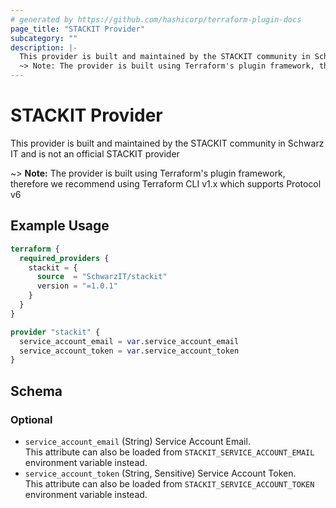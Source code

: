 ```yaml
---
# generated by https://github.com/hashicorp/terraform-plugin-docs
page_title: "STACKIT Provider"
subcategory: ""
description: |-
  This provider is built and maintained by the STACKIT community in Schwarz IT and is not an official STACKIT provider
  ~> Note: The provider is built using Terraform's plugin framework, therefore we recommend using Terraform CLI v1.x which supports Protocol v6
---
```


# STACKIT Provider

This provider is built and maintained by the STACKIT community in Schwarz IT and is not an official STACKIT provider

~> **Note:** The provider is built using Terraform's plugin framework, therefore we recommend using Terraform CLI v1.x which supports Protocol v6

## Example Usage

```terraform
terraform {
  required_providers {
    stackit = {
      source  = "SchwarzIT/stackit"
      version = "=1.0.1"
    }
  }
}

provider "stackit" {
  service_account_email = var.service_account_email
  service_account_token = var.service_account_token
}
```

<!-- schema generated by tfplugindocs -->
## Schema

### Optional

- `service_account_email` (String) Service Account Email.<br />This attribute can also be loaded from `STACKIT_SERVICE_ACCOUNT_EMAIL` environment variable instead.
- `service_account_token` (String, Sensitive) Service Account Token.<br />This attribute can also be loaded from `STACKIT_SERVICE_ACCOUNT_TOKEN` environment variable instead.
